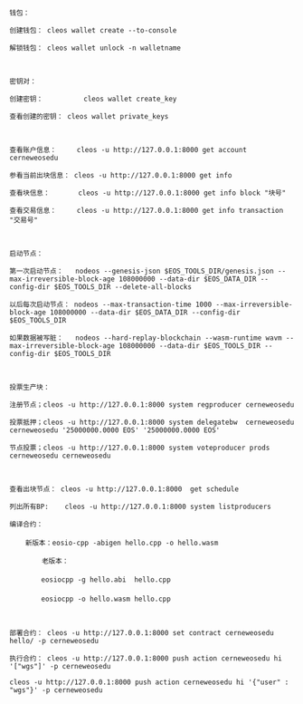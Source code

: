 `钱包：`

`创建钱包： cleos wallet create --to-console`

`解锁钱包： cleos wallet unlock -n walletname`

`  
`

`密钥对：`

`创建密钥：          cleos wallet create_key`

`查看创建的密钥： cleos wallet private_keys`

`  
`

`查看账户信息：     cleos -u http://127.0.0.1:8000 get account cerneweosedu`

`参看当前出块信息： cleos -u http://127.0.0.1:8000 get info`

`查看块信息：       cleos -u http://127.0.0.1:8000 get info block "块号"`

`查看交易信息：     cleos -u http://127.0.0.1:8000 get info transaction "交易号"`

`  
`

`启动节点：`

`第一次启动节点：   nodeos --genesis-json $EOS_TOOLS_DIR/genesis.json --max-irreversible-block-age 108000000 --data-dir $EOS_DATA_DIR --config-dir $EOS_TOOLS_DIR --delete-all-blocks`

`以后每次启动节点： nodeos --max-transaction-time 1000 --max-irreversible-block-age 108000000 --data-dir $EOS_DATA_DIR --config-dir $EOS_TOOLS_DIR`

`如果数据被写脏：   nodeos --hard-replay-blockchain --wasm-runtime wavm --max-irreversible-block-age 108000000 --data-dir $EOS_TOOLS_DIR --config-dir $EOS_TOOLS_DIR`

`  
`

`投票生产块：`

`注册节点；cleos -u http://127.0.0.1:8000 system regproducer cerneweosedu`

`投票抵押；cleos -u http://127.0.0.1:8000 system delegatebw  cerneweosedu cerneweosedu '25000000.0000 EOS' '25000000.0000 EOS'`

`节点投票；cleos -u http://127.0.0.1:8000 system voteproducer prods cerneweosedu cerneweosedu`

`  
`

`查看出块节点： cleos -u http://127.0.0.1:8000  get schedule`

`列出所有BP:    cleos -u http://127.0.0.1:8000 system listproducers`



`编译合约：`

　　`新版本：eosio-cpp -abigen hello.cpp -o hello.wasm`

`  
　　　老版本：`

　　　　`eosiocpp -g hello.abi  hello.cpp`

　　　　`eosiocpp -o hello.wasm hello.cpp`

`  
`

`部署合约： cleos -u http://127.0.0.1:8000 set contract cerneweosedu hello/ -p cerneweosedu`



`执行合约： cleos -u http://127.0.0.1:8000 push action cerneweosedu hi '["wgs"]' -p cerneweosedu`

`cleos -u http://127.0.0.1:8000 push action cerneweosedu hi '{"user" : "wgs"}' -p cerneweosedu`

`  
`

`  
`

